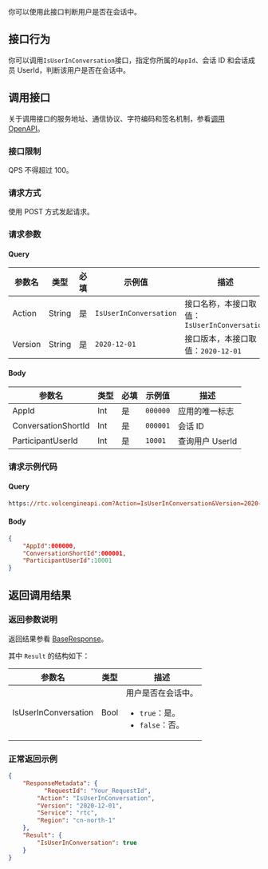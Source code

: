 你可以使用此接口判断用户是否在会话中。

## 接口行为

你可以调用`IsUserInConversation`接口，指定你所属的`AppId`、会话 ID 和会话成员 UserId，判断该用户是否在会话中。
 
## 调用接口

关于调用接口的服务地址、通信协议、字符编码和签名机制，参看[调用 OpenAPI](412251)。
### 接口限制

QPS 不得超过 100。
### 请求方式

使用 POST 方式发起请求。

### 请求参数

#### Query

| **参数名** | **类型** | **必填** | **示例值** | **描述** |
| --- | --- | --- | --- | --- |
| Action | String | 是 | `IsUserInConversation` |  接口名称，本接口取值：`IsUserInConversation`|
| Version | String | 是 | `2020-12-01` | 接口版本，本接口取值：`2020-12-01` |


#### Body

| **参数名** | **类型** | **必填** | **示例值** |**描述** |
| --- | --- | --- | --- |--- |
| AppId | Int | 是 |`000000` | 应用的唯一标志 |
| ConversationShortId | Int |是 | `000001` | 会话 ID |
| ParticipantUserId | Int |是 | `10001` | 查询用户 UserId |



### 请求示例代码

#### Query

```postscript
https://rtc.volcengineapi.com?Action=IsUserInConversation&Version=2020-12-01
```

#### Body

```json
{
    "AppId":000000,
    "ConversationShortId":000001,
    "ParticipantUserId":10001  
}
```

## 返回调用结果

### 返回参数说明

返回结果参看 [BaseResponse](192711.md#baseresponse)。 

其中 `Result` 的结构如下：

| 参数名 | 类型 | 描述 |
| --- | --- | --- |
| IsUserInConversation |Bool | 用户是否在会话中。<ul><li>`true`：是。</li><li>`false`：否。</li></ul> |



### 正常返回示例

```json
{
    "ResponseMetadata": {
	      "RequestId": "Your_RequestId",    
        "Action": "IsUserInConversation",
        "Version": "2020-12-01",
        "Service": "rtc",        
        "Region": "cn-north-1"
    },
    "Result": {
        "IsUserInConversation": true
    }
}
```
